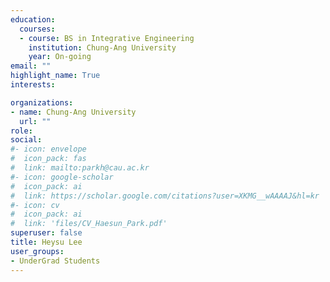 ```yaml
---
education:
  courses:
  - course: BS in Integrative Engineering
    institution: Chung-Ang University
    year: On-going
email: ""
highlight_name: True
interests:

organizations:
- name: Chung-Ang University
  url: ""
role: 
social:
#- icon: envelope
#  icon_pack: fas
#  link: mailto:parkh@cau.ac.kr
#- icon: google-scholar
#  icon_pack: ai
#  link: https://scholar.google.com/citations?user=XKMG__wAAAAJ&hl=kr
#- icon: cv
#  icon_pack: ai
#  link: 'files/CV_Haesun_Park.pdf'
superuser: false
title: Heysu Lee
user_groups:
- UnderGrad Students
---
```



